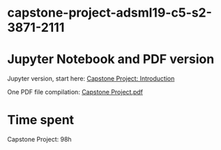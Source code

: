 # capstone-project-adsml19-c5-s2-3871-2111

# Jupyter Notebook and PDF version

Jupyter version, start here: [Capstone Project: Introduction](00.Introduction.ipynb)

One PDF file compilation: [Capstone Project.pdf](Capstone%20Project.pdf)

# Time spent

Capstone Project: 98h
